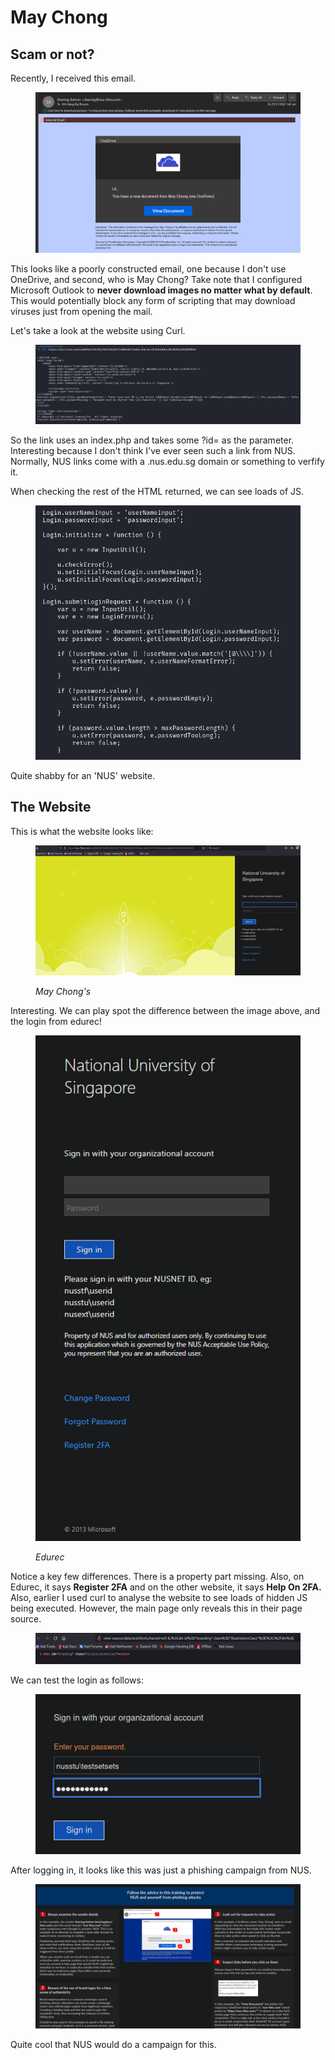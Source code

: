 # May Chong

## Scam or not?

Recently, I received this email.

<figure><img src="../../.gitbook/assets/image (158) (2).png" alt=""><figcaption></figcaption></figure>

This looks like a poorly constructed email, one because I don't use OneDrive, and second, who is May Chong? Take note that I configured Microsoft Outlook to **never download images no matter what by default**. This would potentially block any form of scripting that may download viruses just from opening the mail.&#x20;

Let's take a look at the website using Curl.

<figure><img src="../../.gitbook/assets/image (153) (2).png" alt=""><figcaption></figcaption></figure>

So the link uses an index.php and takes some ?id= as the parameter. Interesting because I don't think I've ever seen such a link from NUS. Normally, NUS links come with a .nus.edu.sg domain or something to verfify it.&#x20;

When checking the rest of the HTML returned, we can see loads of JS.

<figure><img src="../../.gitbook/assets/image (156) (2).png" alt=""><figcaption></figcaption></figure>

Quite shabby for an 'NUS' website.&#x20;

## The Website

This is what the website looks like:

<figure><img src="../../.gitbook/assets/image (147) (2).png" alt=""><figcaption><p><em>May Chong's</em></p></figcaption></figure>

Interesting. We can play spot the difference between the image above, and the login from edurec!

<figure><img src="../../.gitbook/assets/image (160).png" alt=""><figcaption><p><em>Edurec</em></p></figcaption></figure>

Notice a key few differences. There is a property part missing. Also, on Edurec, it says **Register 2FA** and on the other website, it says **Help On 2FA.** Also, earlier I used curl to analyse the website to see loads of hidden JS being executed. However, the main page only reveals this in their page source.

<figure><img src="../../.gitbook/assets/image (1) (1) (1) (3).png" alt=""><figcaption></figcaption></figure>

We can test the login as follows:

<figure><img src="../../.gitbook/assets/image (2) (1) (4).png" alt=""><figcaption></figcaption></figure>

After logging in, it looks like this was just a phishing campaign from NUS.&#x20;

<figure><img src="../../.gitbook/assets/image (157) (2).png" alt=""><figcaption></figcaption></figure>

Quite cool that NUS would do a campaign for this.&#x20;
